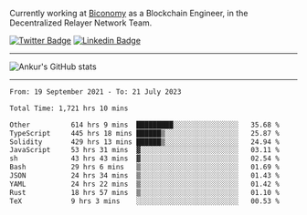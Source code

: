 Currently working at [Biconomy](https://biconomy.io/) as a Blockchain Engineer, in the Decentralized Relayer Network Team.

 [![Twitter Badge](https://img.shields.io/badge/-@ankurdubey521-1ca0f1?style=flat-square&labelColor=1ca0f1&logo=twitter&logoColor=white&link=https://twitter.com/ankurdubey521)](https://twitter.com/ankurdubey521) [![Linkedin Badge](https://img.shields.io/badge/-ankurdubey521-blue?style=flat-square&logo=Linkedin&logoColor=white&link=https://www.linkedin.com/in/ankurdubey521/)](https://www.linkedin.com/in/ankurdubey521/)

<hr/>

![Ankur's GitHub stats](https://github-readme-stats.vercel.app/api?username=ankurdubey521&count_private=true&theme=radical)

<hr/>

<!--START_SECTION:waka-->

```txt
From: 19 September 2021 - To: 21 July 2023

Total Time: 1,721 hrs 10 mins

Other          614 hrs 9 mins  █████████░░░░░░░░░░░░░░░░   35.68 %
TypeScript     445 hrs 18 mins ██████▒░░░░░░░░░░░░░░░░░░   25.87 %
Solidity       429 hrs 13 mins ██████▒░░░░░░░░░░░░░░░░░░   24.94 %
JavaScript     53 hrs 31 mins  ▓░░░░░░░░░░░░░░░░░░░░░░░░   03.11 %
sh             43 hrs 43 mins  ▓░░░░░░░░░░░░░░░░░░░░░░░░   02.54 %
Bash           29 hrs 6 mins   ▒░░░░░░░░░░░░░░░░░░░░░░░░   01.69 %
JSON           24 hrs 34 mins  ▒░░░░░░░░░░░░░░░░░░░░░░░░   01.43 %
YAML           24 hrs 22 mins  ▒░░░░░░░░░░░░░░░░░░░░░░░░   01.42 %
Rust           18 hrs 57 mins  ▒░░░░░░░░░░░░░░░░░░░░░░░░   01.10 %
TeX            9 hrs 3 mins    ░░░░░░░░░░░░░░░░░░░░░░░░░   00.53 %
```

<!--END_SECTION:waka-->
